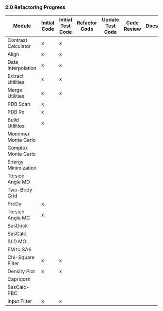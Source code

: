 
### 2.0 Refactoring Progress



| Module              | Initial Code | Initial Test Code | Refactor Code | Update Test Code | Code Review | Docs | Sassie-web Alpha | Sassie-web Beta | Sassie-web |
|---------------------|--------------|-------------------|---------------|------------------|-------------|------|------------------|-----------------|------------|
| Contrast Calculator |      x       |         x
| Align               |      x       |         x 
| Data Interpolation  |      x       |         x 
| Extract Utilities   |      x       |         x
| Merge Utilities     |      x       |         x
| PDB Scan            |      x       |   
| PDB Rx              |      x       |    
| Build Utilities     |      x       |   
| Monomer Monte Carlo |              |       
| Complex Monte Carlo |              |    
| Energy Minimization |              |    
| Torsion Angle MD    |              |     
| Two-Body Grid       |              |     
| ProDy               |      x       |   
| Torsion Angle MC    |      x       |        
| SasDock             |              |      
| SasCalc             |              |  
| SLD MOL             |              |   
| EM to SAS           |              |        
| Chi-Square Filter   |      x       |         x
| Density Plot        |      x       |         x
| Capriqorn           |              |      
| SasCalc-PBC         |              |  
| Input Filter        |      x       |         x 


